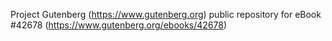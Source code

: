 Project Gutenberg (https://www.gutenberg.org) public repository for eBook #42678 (https://www.gutenberg.org/ebooks/42678)

